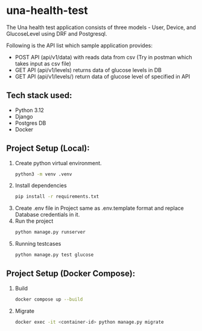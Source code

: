 # una-health-test

The Una health test application consists of three models - User, Device, and GlucoseLevel using DRF and Postgresql.

Following is the API list which sample application provides:

- POST API (api/v1/data) with reads data from csv (Try in postman which takes input as csv file)
- GET API (api/v1/levels) returns data of glucose levels in DB
- GET API (api/v1/levels/<id>) return data of glucose level of <id> specified in API


## Tech stack used:

- Python 3.12
- Django
- Postgres DB
- Docker


## Project Setup (Local):

1) Create python virtual environment.
	```bash
	python3 -m venv .venv
	```
2) Install dependencies
	```bash
	pip install -r requirements.txt
	```
3) Create .env file in Project same as .env.template format and replace Database credentials in it.
4) Run the project
	```bash
	python manage.py runserver
	```
5) Running testcases
	```bash
	python manage.py test glucose
	```
 
## Project Setup (Docker Compose):

1) Build
	```bash
	docker compose up --build
	```
2) Migrate
	```bash
	docker exec -it <container-id> python manage.py migrate
	```